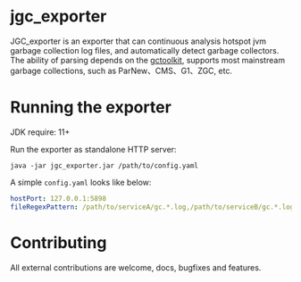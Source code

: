 # jgc_exporter

JGC_exporter is an exporter that can continuous analysis hotspot jvm garbage collection log files, and automatically detect garbage collectors. The ability of parsing depends on the [gctoolkit](https://github.com/microsoft/gctoolkit), supports most mainstream garbage collections, such as ParNew、CMS、G1、ZGC, etc.
# Running the exporter
JDK require: 11+

Run the exporter as standalone HTTP server:
```shell
java -jar jgc_exporter.jar /path/to/config.yaml
```

A simple `config.yaml` looks like below:
```yaml
hostPort: 127.0.0.1:5898
fileRegexPattern: /path/to/serviceA/gc.*.log,/path/to/serviceB/gc.*.log
```

# Contributing
All external contributions are welcome, docs, bugfixes and features. 
